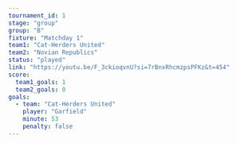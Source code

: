 ```yaml
---
tournament_id: 1
stage: "group"
group: "B"
fixture: "Matchday 1"
team1: "Cat-Herders United"
team2: "Novian Republics"
status: "played"
link: "https://youtu.be/F_3ckioqvnU?si=7rBnxRhcmzpsPFKz&t=454"
score:
  team1_goals: 1
  team2_goals: 0
goals:
  - team: "Cat-Herders United"
    player: "Garfield"
    minute: 53
    penalty: false
---
```

